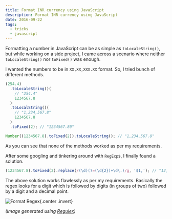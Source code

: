 ```yaml
---
title: Format INR currency using JavaScript
description: Format INR currency using JavaScript
date: 2016-09-22
tags:
  - tricks
  - javascript
---
```


Formatting a number in JavaScript can be as simple as `toLocaleString()`, but while working on a side project, I came across a scenario where neither `toLocaleString()` nor `toFixed()` was enough.

I wanted the numbers to be in `XX,XX,XXX.XX` format. So, I tried bunch of different methods.

```javascript
(254.4)
  .toLocaleString()(
    // "254.4"
    1234567.8
  )
  .toLocalString()(
    // "1,234,567.8"
    1234567.8
  )
  .toFixed(2); // "1234567.80"

Number((1234567.8).toFixed(2)).toLocaleString(); // "1,234,567.8"
```

As you can see that none of the methods worked as per my requirements.

After some googling and tinkering around with `RegExp`s, I finally found a solution.

```javascript
(1234567.8).toFixed(2).replace(/(\d)(?=(\d{2})+\d\.)/g, '$1,'); // "12,34,567.80"
```

The above solution works flawlessly as per my requirements. Basically the regex looks for a digit which is followed by digits (in groups of two) followed by a digit and a decimal point.

![Format Regex](/blog/img/format-money-regex.png){.center .invert}

_(Image generated using [Regulex](https://jex.im/regulex/))_
